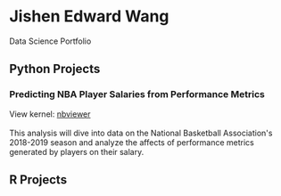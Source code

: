 # Jishen Edward Wang
Data Science Portfolio
## Python Projects
### Predicting NBA Player Salaries from Performance Metrics
View kernel: [nbviewer](https://nbviewer.jupyter.org/github/EdJWang/EdJWang.github.io/blob/Web_Base/Projects/NBA.ipynb) <br>
<br>
This analysis will dive into data on the National Basketball Association's 2018-2019 season and analyze the affects of performance metrics generated by players on their salary.
## R Projects

